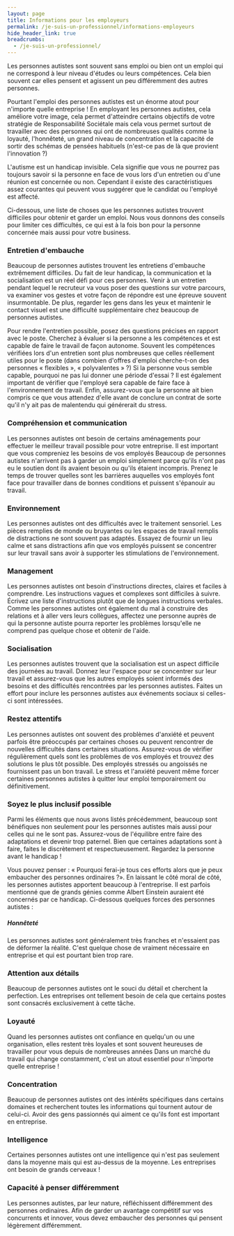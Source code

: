 ```yaml
---
layout: page
title: Informations pour les employeurs
permalink: /je-suis-un-professionnel/informations-employeurs
hide_header_link: true
breadcrumbs:
  - /je-suis-un-professionnel/
---
```


Les personnes autistes sont souvent sans emploi ou bien ont un emploi qui ne correspond à leur niveau d'études ou leurs compétences.
Cela bien souvent car elles pensent et agissent un peu différemment des autres personnes.

Pourtant l'emploi des personnes autistes est un énorme atout pour n'importe quelle entreprise&nbsp;!
En employant les personnes autistes, cela améliore votre image, cela permet d'atteindre certains objectifs de votre stratégie de Responsabilité Sociétale
mais cela vous permet surtout de travailler avec des personnes qui ont de nombreuses qualités comme la loyauté, l'honnêteté, un grand niveau de concentration et la capacité de sortir des schémas de pensées habituels
(n'est-ce pas de là que provient l'innovation&nbsp;?)

L'autisme est un handicap invisible. Cela signifie que vous ne pourrez pas toujours savoir si la personne en face de vous lors d'un entretien ou d'une réunion est concernée ou non.
Cependant il existe des caractéristiques assez courantes qui peuvent vous suggérer que le candidat ou l'employé est affecté.

Ci-dessous, une liste de choses que les personnes autistes trouvent difficiles pour obtenir et garder un emploi.
Nous vous donnons des conseils pour limiter ces difficultés, ce qui est à la fois bon pour la personne concernée mais aussi pour votre business.

### Entretien d'embauche

Beaucoup de personnes autistes trouvent les entretiens d'embauche extrêmement difficiles. Du fait de leur handicap, la communication et la socialisation est un réel défi pour ces personnes. Venir à un entretien pendant lequel le recruteur va vous 
poser des questions sur votre parcours, va examiner vos gestes et votre façon de répondre est une épreuve souvent insurmontable.
De plus, regarder les gens dans les yeux et maintenir le contact visuel est une difficulté supplémentaire chez beaucoup de personnes autistes.

Pour rendre l'entretien possible, posez des questions précises en rapport avec le poste.
Cherchez à évaluer si la personne a les compétences et est capable de faire le travail de façon autonome. Souvent les compétences vérifiées
lors d'un entretien sont plus nombreuses que celles réellement utiles pour le poste (dans combien d'offres d'emploi cherche-t-on des personnes «&nbsp;flexibles&nbsp;», «&nbsp;polyvalentes&nbsp;»&nbsp;?)
Si la personne vous semble capable, pourquoi ne pas lui donner une période d'essai&nbsp;?
Il est également important de vérifier que l'employé sera capable de faire face à l'environnement de travail.
Enfin, assurez-vous que la personne ait bien compris ce que vous attendez d'elle avant de conclure un contrat de sorte qu'il n'y ait pas de malentendu qui générerait du stress.

### Compréhension et communication

Les personnes autistes ont besoin de certains aménagements pour effectuer le meilleur travail possible pour votre entreprise.
Il est important que vous compreniez les besoins de vos employés
Beaucoup de personnes autistes n'arrivent pas à garder un emploi simplement parce qu'ils n'ont pas eu le soutien dont ils avaient besoin ou qu'ils étaient incompris. 
Prenez le temps de trouver quelles sont les barrières auquelles vos employés font face pour travailler dans de bonnes conditions et puissent s'épanouir au travail.

### Environnement

Les personnes autistes ont des difficultés avec le traitement sensoriel. Les pièces remplies de monde ou bruyantes ou les espaces de travail remplis de distractions ne sont souvent pas adaptés.
Essayez de fournir un lieu calme et sans distractions afin que vos employés puissent se concentrer sur leur travail sans avoir à supporter les stimulations de l'environnement.

### Management

Les personnes autistes ont besoin d'instructions directes, claires et faciles à comprendre. Les instructions vagues et complexes sont difficiles à suivre.
Écrivez une liste d'instructions plutôt que de longues instructions verbales. Comme les personnes autistes ont également du mal à construire des relations et à aller vers leurs collègues,
affectez une personne auprès de qui la personne autiste pourra reporter les problèmes lorsqu'elle ne comprend pas quelque chose et obtenir de l'aide.

### Socialisation

Les personnes autistes trouvent que la socialisation est un aspect difficile des journées au travail.
Donnez leur l'espace pour se concentrer sur leur travail et assurez-vous que les autres employés soient informés des besoins et des difficultés rencontrées par les personnes autistes.
Faites un effort pour inclure les personnes autistes aux événements sociaux si celles-ci sont intéressées.

### Restez attentifs

Les personnes autistes ont souvent des problèmes d'anxiété et peuvent parfois être préoccupés par certaines choses ou peuvent rencontrer de nouvelles difficultés dans certaines situations.
Assurez-vous de vérifier régulièrement quels sont les problèmes de vos employés et trouvez des solutions le plus tôt possible.
Des employés stressés ou angoissés ne fournissent pas un bon travail. Le stress et l'anxiété peuvent même forcer certaines personnes autistes à quitter leur emploi temporairement ou définitivement.

### Soyez le plus inclusif possible

Parmi les éléments que nous avons listés précédemment, beaucoup sont bénéfiques non seulement pour les personnes autistes mais aussi pour celles qui ne le sont pas.
Assurez-vous de l'équilibre entre faire des adaptations et devenir trop paternel.
Bien que certaines adaptations sont à faire, faites le discrètement et respectueusement. Regardez la personne avant le handicap&nbsp;!


Vous pouvez penser&nbsp;: «&nbsp;Pourquoi ferai-je tous ces efforts alors que je peux embaucher des personnes ordinaires&nbsp;?».
En laissant le côté moral de côté, les personnes autistes apportent beaucoup à l'entreprise. Il est parfois mentionné que de grands génies comme Albert Einstein auraient été concernés par ce handicap.
Ci-dessous quelques forces des personnes autistes&nbsp;:

##### Honnêteté

Les personnes autistes sont généralement très franches et n'essaient pas de déformer la réalité. C'est quelque chose de vraiment nécessaire en entreprise et qui est pourtant bien trop rare.

### Attention aux détails

Beaucoup de personnes autistes ont le souci du détail et cherchent la perfection. Les entreprises ont tellement besoin de cela que certains postes sont consacrés exclusivement à cette tâche.

### Loyauté

Quand les personnes autistes ont confiance en quelqu'un ou une organisation, elles restent très loyales et sont souvent heureuses de travailler pour vous depuis de nombreuses années
Dans un marché du travail qui change constamment, c'est un atout essentiel pour n'importe quelle entreprise&nbsp;!

### Concentration

Beaucoup de personnes autistes ont des intérêts spécifiques dans certains domaines et recherchent toutes les informations qui tournent autour de celui-ci.
Avoir des gens passionnés qui aiment ce qu'ils font est important en entreprise.

### Intelligence

Certaines personnes autistes ont une intelligence qui n'est pas seulement dans la moyenne mais qui est au-dessus de la moyenne.
Les entreprises ont besoin de grands cerveaux&nbsp;!

### Capacité à penser différemment

Les personnes autistes, par leur nature, réfléchissent différemment des personnes ordinaires. Afin de garder un avantage compétitif sur vos concurrents et innover, vous devez embaucher des personnes qui pensent légèrement différemment.

